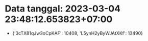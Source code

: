# Data tanggal: 2023-03-04 23:48:12.653823+07:00

* {'3cTX81qJw3oCpKAF': 10408, 'L5ynH2yByWJAtXKf': 13490}
